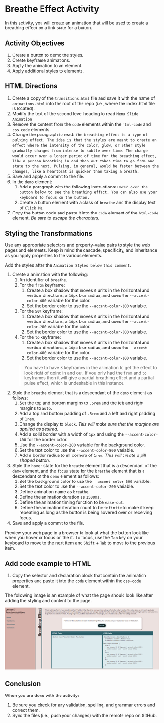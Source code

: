 # Breathe Effect Activity
In this activity, you will create an animation that will be used to create a breathing effect on a link state for a button.

## Activity Objectives
1. Create a button to demo the styles.
2. Create keyframe animations.
3. Apply the animation to an element.
4. Apply additional styles to elements.

## HTML Directions
1. Create a copy of the `transitions.html` file and save it with the name of `animations.html` into the root of the repo (i.e., where the index.html file is located).
2. Modify the text of the second level heading to read `Menu Slide Animation`
3. Remove the content from the `code` elements within the `html-code` and `css-code` elements.
4. Change the paragraph to read: `The breathing effect is a type of pulsing effect. The idea is that the styles are meant to create an effect where the intensity of the color, glow, or other style gradually changes from intense to subtle over time. The change would occur over a longer period of time for the breathing effect, like a person breathing in and then out takes time to go from one state to the next. Pulsing, in general, would be faster between the changes, like a heartbeat is quicker than taking a breath.`
5. Save and apply a commit to the file.
6. In the `demo` element:
   1. Add a paragraph with the following instructions: `Hover over the button below to see the breathing effect. You can also use your keyboard to focus on the button.`
   2. Create a button element with a class of `breathe` and the display text of `Click Me`.
7. Copy the button code and paste it into the `code` element of the `html-code` element. *Be sure to escape the characters.*

## Styling the Transformations
Use any appropriate selectors and property-value pairs to style the web pages and elements. Keep in mind the cascade, specificity, and inheritance as you apply properties to the various elements.

Add the styles after the `Animation Styles below this comment`.

1. Create a animation with the following:
   1. An identifier of `breathe`.
   2. For the `from` keyframe:
      1. Create a box shadow that moves `0` units in the horizontal and vertical directions, a `10px` blur radius, and uses the `--accent-color-600` variable for the color.
      2. Set the border color to use the `--accent-color-200` variable.
   3. For the `50%` keyframe:
      1. Create a box shadow that moves `0` units in the horizontal and vertical directions, a `10px` blur radius, and uses the `--accent-color-200` variable for the color.
      2. Set the border color to use the `--accent-color-600` variable.
   4. For the `to` keyframe:
      1. Create a box shadow that moves `0` units in the horizontal and vertical directions, a `10px` blur radius, and uses the `--accent-color-600` variable for the color.
      2. Set the border color to use the `--accent-color-200` variable.
   > You have to have 3 keyframes in the animation to get the effect to look right of going in and out. If you only had the `from` and `to` keyframes then it will give a partial breathing effect and a partial pulse effect, which is undesirable in this instance.  
2. Style the `breathe` element that is a descendant of the `demo` element as follows:
   1. Set the top and bottom margins to `.5rem` and the left and right margins to `auto`.
   2. Add a top and bottom padding of `.5rem` and a left and right padding of `1rem`.
   3. Change the display to `block`. *This will make sure that the margins are applied as desired.*
   4. Add a solid border with a width of `1px` and using the `--accent-color-400` for the border color.
   5. Use the `--accent-color-200` variable for the background color.
   6. Set the text color to use the `--accent-color-800` variable.
   7. Add a border radius to all corners of `1rem`. *This will create a pill shaped button.*
3. Style the `hover` state for the `breathe` element that is a descendant of the `demo` element, and the `focus` state for the `breathe` element that is a descendant of the `demo` element as follows:
   1. Set the background color to use the `--accent-color-800` variable.
   2. Set the text color to use the `--accent-color-200` variable.
   3. Define animation name as `breathe`.
   4. Define the animation duration as `1500ms`.
   5. Define the animation timing function to be `ease-out`.
   6. Define the animation iteration count to be `infinite` to make it keep repeating as long as the button is being hovered over or receiving focus.
4. Save and apply a commit to the file.

Preview your web page in a browser to look at what the button look like when you hover or focus on the it. To focus, use the `Tab` key on your keyboard to move to the next item and `Shift` + `Tab` to move to the previous item.

## Add code example to HTML
1. Copy the selector and declaration block that contain the animation properties and paste it into the `code` element within the `css-code` element.

The following image is an example of what the page should look like after adding the styling and content to the page.

![example of what it will look like](../images/L7-PA-animation-example.png)

## Conclusion
When you are done with the activity:
1. Be sure you check for any validation, spelling, and grammar errors and correct them.
2. Sync the files (i.e., push your changes) with the remote repo on GitHub.